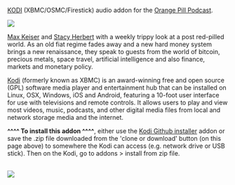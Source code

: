 <a href="kodi.tv">KODI<a> (XBMC/OSMC/Firestick) audio addon for the <a href="https://www.youtube.com/user/MaxKeiserTV">Orange Pill Podcast</a>.<br>

<img src="https://orangepill.buzzsprout.com/rails/active_storage/representations/eyJfcmFpbHMiOnsibWVzc2FnZSI6IkJBaHBCS3BsemdFPSIsImV4cCI6bnVsbCwicHVyIjoiYmxvYl9pZCJ9fQ==--1f5799590ee54485d370f53bbb63d92c85b3a218/eyJfcmFpbHMiOnsibWVzc2FnZSI6IkJBaDdCam9VWTI5dFltbHVaVjl2Y0hScGIyNXpld282QzNKbGMybDZaVWtpRFRZd01IZzJNREJlQmpvR1JWUTZER2R5WVhacGRIbEpJZ3RqWlc1MFpYSUdPd2RVT2d0bGVIUmxiblJKSWd3Mk1EQjROakF3QmpzSFZEb01jWFZoYkdsMGVXbFZPZzlqYjJ4dmNuTndZV05sU1NJSmMxSkhRZ1k3QjFRPSIsImV4cCI6bnVsbCwicHVyIjoidmFyaWF0aW9uIn19--18dce6f7f6b21c4b954edd26fbee6b912b5126ef/op-podcast-avatar-YT.jpeg"><br>

<a href="https://twitter.com/maxkeiser">Max Keiser</a> and <a href="https://twitter.com/stacyherbert">Stacy Herbert</a> with a weekly trippy look at a post red-pilled world. As an old fiat regime fades away and a new hard money system brings a new renaissance, they speak to guests from the world of bitcoin, precious metals, space travel, artificial intelligence and also finance, markets and monetary policy.<br>

<a href="www.kodi.tv">Kodi</a> (formerly known as XBMC) is an award-winning free and open source (GPL) software media player and entertainment hub that can be installed on Linux, OSX, Windows, iOS and Android, featuring a 10-foot user interface for use with televisions and remote controls. It allows users to play and view most videos, music, podcasts, and other digital media files from local and network storage media and the internet.<br>

<b>^^^^ To install this addon ^^^^</b>, either use the <a href="https://www.tvaddons.co/github-browser-kodi/">Kodi Github installer</a> addon or save the .zip file downloaded from the 'clone or download' button (on this page above) to somewhere the Kodi can access (e.g. network drive or USB stick). Then on the Kodi, go to addons > install from zip file.<br>

<br><a href="http://www.kodi.tv"><img src="https://kodi.tv/sites/default/files/page/field_image/about--devices.jpg">
